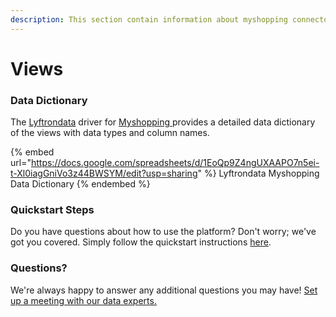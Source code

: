 ```yaml
---
description: This section contain information about myshopping connector views information
---
```


# Views

### Data Dictionary

The [Lyftrondata](https://www.lyftrondata.com/) driver for [Myshopping](https://www.lyftrondata.com/integration/Myshopping/)[ ](https://www.lyftrondata.com/integration/myshopping/)provides a detailed data dictionary of the views with data types and column names.

{% embed url="https://docs.google.com/spreadsheets/d/1EoQp9Z4ngUXAAPO7n5ei-t-Xl0iagGniVo3z44BWSYM/edit?usp=sharing" %}
Lyftrondata Myshopping Data Dictionary
{% endembed %}

### Quickstart Steps

Do you have questions about how to use the platform? Don't worry; we've got you covered. Simply follow the quickstart instructions [here](../../../../quickstart-steps.md).

### Questions? <a href="#questions" id="questions"></a>

We're always happy to answer any additional questions you may have! [Set up a meeting with our data experts.](https://www.lyftrondata.com/book-a-meeting/)


